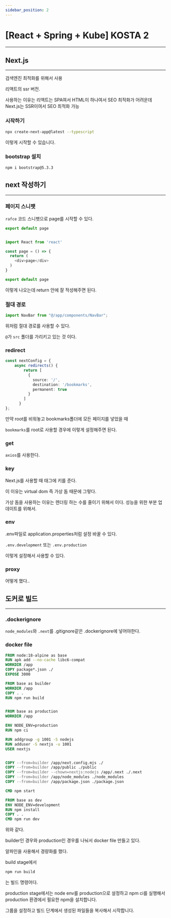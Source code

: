 ```yaml
---
sidebar_position: 2
---
```


# [React + Spring + Kube] KOSTA 2
---

## Next.js
---

검색엔진 최적화를 위해서 사용

리액트의 ssr 버전.

사용하는 이유는 리액트는 SPA여서 HTML이 하나여서 SEO 최적화가 어려운데 Next.js는 SSR이여서 SEO 최적화 가능

### 시작하기

```bash
npx create-next-app@latest --typescript
```

이렇게 시작할 수 있습니다.

### bootstrap 설치

```bash
npm i bootstrap@5.3.3
```

## next 작성하기
---

### 페이지 스니팻

`rafce` 코드 스니팻으로 page를 시작할 수 있다.

```typescript
export default page


import React from 'react'

const page = () => {
  return (
    <div>page</div>
  )
}

export default page
```

이렇게 나오는데 return 안에 잘 적성해주면 된다.

### 절대 경로

```typescript
import NavBar from "@/app/components/NavBar";
```

위처럼 절대 경로를 사용할 수 있다.

`@`가 `src` 폴더를 가리키고 있는 것 이다.


### redirect


```typescript
const nextConfig = {
    async redirects() {
        return [
          {
            source: '/',
            destination: '/bookmarks',
            permanent: true
          }
        ]
      }
};
```

만약 root를 비워놓고 bookmarks폴더에 모든 페이지를 넣었을 때

`bookmarks`를 root로 사용할 경우에 이렇게 설정해주면 된다.


### get

`axios`를 사용한다.


### key

Next.js를 사용할 때 태그에 키를 준다.

이 이유는 virtual dom 즉 가상 돔 때문에 그렇다.

가상 돔을 사용하는 이유는 렌더링 하는 수를 줄이기 위해서 이다. 성능을 위한 부분 업데이트를 위해서.


### env

.env파일로 application.properties처럼 설정 바꿀 수 있다.

`.env.development` 또는  `.env.production`

이렇게 설정해서 사용할 수 있다.

### proxy

어떻게 했다..


## 도커로 빌드
---

### .dockerignore

`node_modules`와 `.next`를 .gitignore같은 .dockerignore에 넣어야한다.


### docker file

```dockerfile
FROM node:18-alpine as base
RUN apk add --no-cache libc6-compat
WORKDIR /app
COPY package*.json ./
EXPOSE 3000

FROM base as builder
WORKDIR /app
COPY . .
RUN npm run build


FROM base as production
WORKDIR /app

ENV NODE_ENV=production
RUN npm ci

RUN addgroup -g 1001 -S nodejs
RUN adduser -S nextjs -u 1001
USER nextjs


COPY --from=builder /app/next.config.mjs ./
COPY --from=builder /app/public ./public
COPY --from=builder --chown=nextjs:nodejs /app/.next ./.next
COPY --from=builder /app/node_modules ./node_modules
COPY --from=builder /app/package.json ./package.json

CMD npm start

FROM base as dev
ENV NODE_ENV=development
RUN npm install 
COPY . .
CMD npm run dev
```

위와 같다.

builder인 경우와 production인 경우를 나눠서 docker file 만들고 있다.

알파인을 사용해서 경량화를 했다.

build stage에서

```bash
npm run build
```

는 빌드 명령어다.

production stage에서는 node env를 production으로 설정하고 npm ci를 실행해서 production 환경에서 필요한 npm을 설치합니다.

그룹을 설정하고 빌드 단계에서 생성된 파일들을 복사해서 시작합니다.